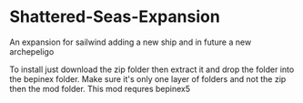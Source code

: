 # Shattered-Seas-Expansion

An expansion for sailwind adding a new ship and in future a new archepeligo

To install just download the zip folder then extract it and drop the folder into the bepinex folder. Make sure it's only one layer of folders and not the zip then the mod folder.
This mod requres bepinex5

